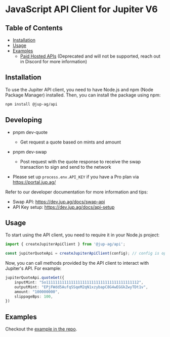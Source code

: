 # JavaScript API Client for Jupiter V6

## Table of Contents

- [Installation](#installation)
- [Usage](#usage)
- [Examples](#examples)
  - [Paid Hosted APIs](#paid-hosted-apis) (Deprecated and will not be supported, reach out in Discord for more information)

## Installation

To use the Jupiter API client, you need to have Node.js and npm (Node Package Manager) installed. Then, you can install the package using npm:

```bash
npm install @jup-ag/api
```

## Developing

- pnpm dev-quote
  - Get request a quote based on mints and amount
- pnpm dev-swap
  - Post request with the quote response to receive the swap transaction to sign and send to the network
 
- Please set up `process.env.API_KEY` if you have a Pro plan via https://portal.jup.ag/

Refer to our developer documentation for more information and tips:
- Swap API: https://dev.jup.ag/docs/swap-api
- API Key setup: https://dev.jup.ag/docs/api-setup

## Usage

To start using the API client, you need to require it in your Node.js project:

```typescript
import { createJupiterApiClient } from '@jup-ag/api';

const jupiterQuoteApi = createJupiterApiClient(config); // config is optional

```

Now, you can call methods provided by the API client to interact with Jupiter's API. For example:

```typescript
jupiterQuoteApi.quoteGet({
    inputMint: "So11111111111111111111111111111111111111112",
    outputMint: "EPjFWdd5AufqSSqeM2qN1xzybapC8G4wEGGkZwyTDt1v",
    amount: "100000000",
    slippageBps: 100,
})
```

## Examples

Checkout the [example in the repo](/example/index.ts).
